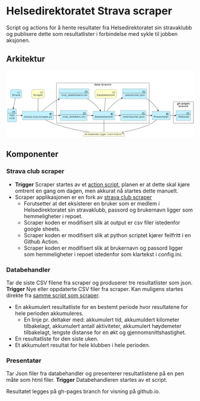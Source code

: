 # Helsedirektoratet Strava scraper

Script og actions for å hente resultater fra Helsedirektoratet sin stravaklubb og publisere dette som resultatlister i forbindelse med sykle til jobben aksjonen.

## Arkitektur

![arkitektur](plantuml-source/arkitektur.png)

## Komponenter

### Strava club scraper

* **Trigger** Scraper startes av et [action script](https://github.com/hdir/strava-club/blob/main/.github/workflows/hdir-scrape.yaml), planen er at dette skal kjøre omtrent en gang om dagen, men akkurat nå startes dette manuelt.  
* Scraper applikasjonen er en fork av [strava club scraper](https://github.com/roboes/strava-club-scraper)
  * Forutsetter at det eksisterer en bruker som er medlem i Helsedirektoratet sin stravaklubb, passord og brukernavn ligger som hemmeligheter i repoet.  
  * Scraper koden er modifisert slik at output er csv filer istedenfor google sheets.
  * Scraper koden er modifisert slik at python scriptet kjører feilfritt i en Github Action.
  * Scraper koden er modifisert slik at brukernavn og passord ligger som hemmeligheter i repoet istedenfor som klartekst i config.ini.  

### Databehandler

Tar de siste CSV filene fra scraper og produserer tre resultatlister som json.
**Trigger** Nye eller oppdaterte CSV filer fra scraper. Kan muligens startes direkte fra [samme script som scraper](https://github.com/hdir/strava-club/blob/main/.github/workflows).

* En akkumulert resultatliste for en bestemt periode hvor resultatene for hele perioden akkumuleres.
  * En linje pr. deltaker med: akkumulert tid, akkumuldert kilometer tilbakelagt, akkumulert antall aktiviteter, akkumulert høydemeter tilbakelagt, lengste distanse for en økt og gjennomsnittshastighet.
* En resultatliste for den siste uken.
* Et akkumulert resultat for hele klubben i hele perioden.

### Presentatør

Tar Json filer fra databehandler og presenterer resultatlistene på en pen måte som html filer.
**Trigger** Databehandleren startes av et script.

Resultatet legges på gh-pages branch for visning på github.io.
